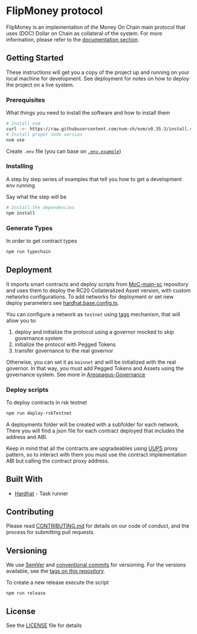# FlipMoney protocol

FlipMoney is an implementation of the Money On Chain main protocol that uses (DOC) Dollar on Chain as collateral of the system.
For more information, please refer to the [documentation section](https://github.com/money-on-chain/main-sc-protocol/blob/master/docs/README.md).

## Getting Started

These instructions will get you a copy of the project up and running on your local machine for development. See deployment for notes on how to deploy the project on a live system.

### Prerequisites

What things you need to install the software and how to install them

```bash
# Install nvm
curl -o- https://raw.githubusercontent.com/nvm-sh/nvm/v0.35.3/install.sh | bash
# Install proper node version
nvm use
```

Create `.env` file (you can base on [`.env.example`](./.env.example))

### Installing

A step by step series of examples that tell you how to get a development env running

Say what the step will be

```bash
# Install the dependencies
npm install
```

### Generate Types

In order to get contract types

```bash
npm run typechain
```

## Deployment

It imports smart contracts and deploy scripts from [MoC-main-sc](https://github.com/money-on-chain/stable-protocol-core-v2) repository and uses them to deploy the RC20 Collateralized Asset version, with custom networks configurations. To add networks for deployment or set new deploy parameters see [hardhat.base.config.ts](hardhat.base.config.ts).

You can configure a network as `testnet` using [tags](https://github.com/wighawag/hardhat-deploy#tags) mechanism, that will allow you to:
1. deploy and initialize the protocol using a governor mocked to skip governance system
2. initialize the protocol with Pegged Tokens
3. transfer governance to the real governor

Otherwise, you can set it as `mainnet` and will be initialized with the real governor. In that way, you must add Pegged Tokens and Assets using the governance system. See more in [Areopagus-Governance](https://github.com/money-on-chain/Areopagus-Governance)

### Deploy scripts

To deploy contracts in rsk testnet
```bash
npm run deploy-rskTestnet
```

A deployments folder will be created with a subfolder for each network. There you will find a json file for each contract deployed that includes the address and ABI.

Keep in mind that all the contracts are upgradeables using [UUPS](https://eips.ethereum.org/EIPS/eip-1822) proxy pattern, so to interact with them you must use the contract implementation ABI but calling the contract proxy address.
## Built With

* [Hardhat](https://hardhat.org/) - Task runner

## Contributing

Please read [CONTRIBUTING.md](./CONTRIBUTING.md) for details on our code of conduct, and the process for submitting pull requests.

## Versioning

We use [SemVer](http://semver.org/) and [conventional commits](https://www.conventionalcommits.org/en/v1.0.0/) for versioning. For the versions available, see the [tags on this repository](https://github.com/your/project/tags).

To create a new release execute the script

`npm run release`

## License

See the [LICENSE](./LICENSE) file for details
